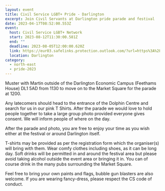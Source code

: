 ```yaml
---
layout: event
title: Civil Service LGBT+ Pride - Darlington
excerpt: Join Civil Servants at Darlington pride parade and festival
date: 2023-04-17T08:52:00.553Z
event:
  host: Civil Service LGBT+ Network
  start: 2023-08-12T11:30:00.581Z
  end: ""
  deadline: 2023-08-05T12:00:00.620Z
  link: https://eur03.safelinks.protection.outlook.com/?url=https%3A%2F%2Fdocs.google.com%2Fforms%2Fd%2Fe%2F1FAIpQLSf3hijFFwyj7oE1EZTYWSC6sbMRHl213Yb8fWrogZWabICGLA%2Fviewform%3Fvc%3D0%26c%3D0%26w%3D1%26flr%3D0%26usp%3Dmail_form_link&data=05%7C01%7CRoss.starkie%40hmrc.gov.uk%7C35a5d411c4a246ffad2308db3f12ae75%7Cac52f73cfd1a4a9a8e7a4a248f3139e1%7C0%7C0%7C638173121696328349%7CUnknown%7CTWFpbGZsb3d8eyJWIjoiMC4wLjAwMDAiLCJQIjoiV2luMzIiLCJBTiI6Ik1haWwiLCJXVCI6Mn0%3D%7C3000%7C%7C%7C&sdata=fX%2B5Rf%2F3yue8%2B58Cqr9fX72cjqsey7f0gHY5R6wtKkk%3D&reserved=0
  location: Darlington
category:
  - north-east
  - pride-2023
---
```

Muster with Martin outside of the Darlington Economic Campus (Feethams House) DL1 5AD from 1130 to move on to the Market Square for the parade at 1200. 

Any latecomers should head to the entrance of the Dolphin Centre and search for us in our pink T Shirts.  After the parade we would love to hold people together to take a large group photo provided everyone gives consent. We will inform people of where on the day. 

After the parade and photo, you are free to enjoy your time as you wish either at the festival or around Darlington itself.

T-shirts may be provided as per the registration form which the organiser(s) will bring with them.  Wear comfy clothes including shoes, as it can be long day.  Soft drinks will be permitted in and around the festival area but please avoid taking alcohol outside the event area or bringing it in.  You can of course drink in the many pubs surrounding the Market Square. 

Feel free to bring your own paints and flags, bubble gun blasters are also welcome. If you are wearing fancy-dress, please respect the CS code of conduct.